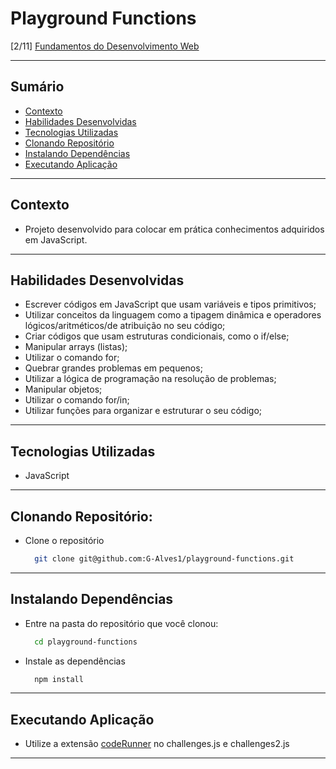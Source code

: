 # Playground Functions
[2/11] [Fundamentos do Desenvolvimento Web](https://github.com/G-Alves1/Trybe/tree/main/01_Fundamentos-do-Desenvolvimento-Web)

---

## Sumário

- [Contexto](#contexto)
- [Habilidades Desenvolvidas](#habilidades-desenvolvidas)
- [Tecnologias Utilizadas](#tecnologias-utilizadas)
- [Clonando Repositório](#clonando-repositório)
- [Instalando Dependências](#instalando-dependências)
- [Executando Aplicação](#executando-aplicação)

---

## Contexto

* Projeto desenvolvido para colocar em prática conhecimentos adquiridos em JavaScript.

---

## Habilidades Desenvolvidas

* Escrever códigos em JavaScript que usam variáveis e tipos primitivos;
* Utilizar conceitos da linguagem como a tipagem dinâmica e operadores lógicos/aritméticos/de atribuição no seu código;
* Criar códigos que usam estruturas condicionais, como o if/else;
* Manipular arrays (listas);
* Utilizar o comando for;
* Quebrar grandes problemas em pequenos;
* Utilizar a lógica de programação na resolução de problemas;
* Manipular objetos;
* Utilizar o comando for/in;
* Utilizar funções para organizar e estruturar o seu código;

---

## Tecnologias Utilizadas

* JavaScript
 
---

## Clonando Repositório:

* Clone o repositório
  ```sh
    git clone git@github.com:G-Alves1/playground-functions.git
  ```

---

## Instalando Dependências

* Entre na pasta do repositório que você clonou:
  ```sh
    cd playground-functions
  ```

* Instale as dependências
  ```sh
    npm install
  ```

---

## Executando Aplicação

* Utilize a extensão [codeRunner](https://marketplace.visualstudio.com/items?itemName=formulahendry.code-runner) no challenges.js e challenges2.js

---
